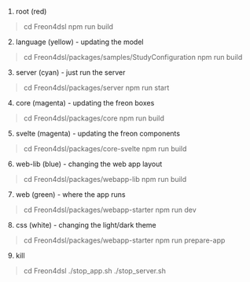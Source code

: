 1. root (red)
> cd Freon4dsl
> npm run build

2. language (yellow) - updating the model
> cd Freon4dsl/packages/samples/StudyConfiguration
> npm run build

3. server (cyan) - just run the server
> cd Freon4dsl/packages/server
> npm run start

4. core (magenta) - updating the freon boxes
> cd Freon4dsl/packages/core
> npm run build

5. svelte (magenta) - updating the freon components
> cd Freon4dsl/packages/core-svelte
> npm run build

6. web-lib (blue) - changing the web app layout
> cd Freon4dsl/packages/webapp-lib
> npm run build

7. web (green) - where the app runs
> cd Freon4dsl/packages/webapp-starter
> npm run dev

8. css (white) - changing the light/dark theme
> cd Freon4dsl/packages/webapp-starter
> npm run prepare-app

9. kill
> cd Freon4dsl
> ./stop_app.sh
> ./stop_server.sh
